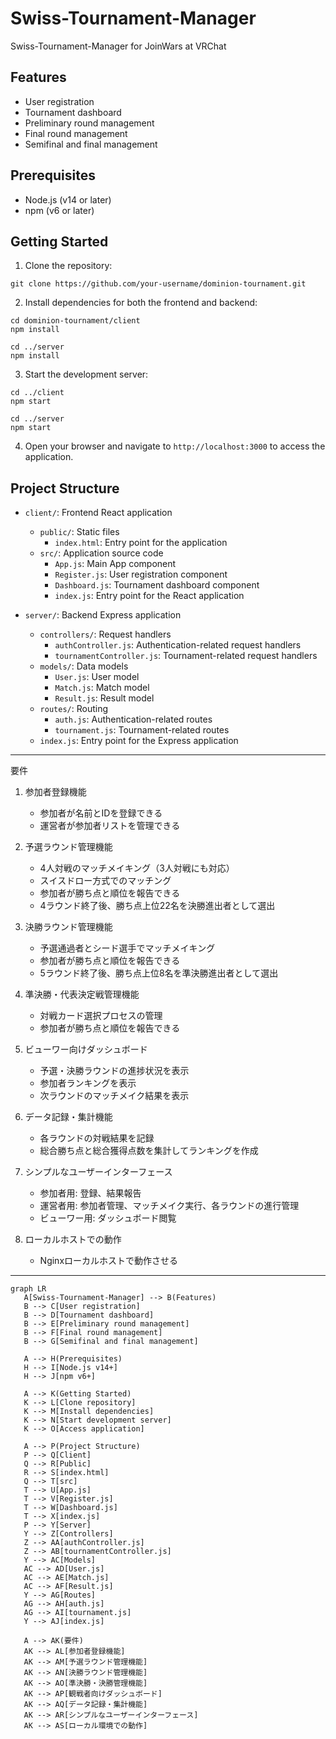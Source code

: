 # Swiss-Tournament-Manager
Swiss-Tournament-Manager for JoinWars at VRChat

## Features

- User registration
- Tournament dashboard
- Preliminary round management
- Final round management
- Semifinal and final management

## Prerequisites

- Node.js (v14 or later)
- npm (v6 or later)

## Getting Started

1. Clone the repository:

```
git clone https://github.com/your-username/dominion-tournament.git
```

2. Install dependencies for both the frontend and backend:

```
cd dominion-tournament/client
npm install

cd ../server
npm install
```

3. Start the development server:

```
cd ../client
npm start

cd ../server
npm start
```

4. Open your browser and navigate to `http://localhost:3000` to access the application.

## Project Structure

- `client/`: Frontend React application
  - `public/`: Static files
    - `index.html`: Entry point for the application
  - `src/`: Application source code
    - `App.js`: Main App component
    - `Register.js`: User registration component
    - `Dashboard.js`: Tournament dashboard component
    - `index.js`: Entry point for the React application

- `server/`: Backend Express application
  - `controllers/`: Request handlers
    - `authController.js`: Authentication-related request handlers
    - `tournamentController.js`: Tournament-related request handlers
  - `models/`: Data models
    - `User.js`: User model
    - `Match.js`: Match model
    - `Result.js`: Result model
  - `routes/`: Routing
    - `auth.js`: Authentication-related routes
    - `tournament.js`: Tournament-related routes
  - `index.js`: Entry point for the Express application

---

要件

1. 参加者登録機能
   - 参加者が名前とIDを登録できる
   - 運営者が参加者リストを管理できる

2. 予選ラウンド管理機能
   - 4人対戦のマッチメイキング（3人対戦にも対応）
   - スイスドロー方式でのマッチング
   - 参加者が勝ち点と順位を報告できる
   - 4ラウンド終了後、勝ち点上位22名を決勝進出者として選出

3. 決勝ラウンド管理機能
   - 予選通過者とシード選手でマッチメイキング
   - 参加者が勝ち点と順位を報告できる
   - 5ラウンド終了後、勝ち点上位8名を準決勝進出者として選出

4. 準決勝・代表決定戦管理機能
   - 対戦カード選択プロセスの管理
   - 参加者が勝ち点と順位を報告できる

5. ビューワー向けダッシュボード
   - 予選・決勝ラウンドの進捗状況を表示
   - 参加者ランキングを表示
   - 次ラウンドのマッチメイク結果を表示

6. データ記録・集計機能
   - 各ラウンドの対戦結果を記録
   - 総合勝ち点と総合獲得点数を集計してランキングを作成

7. シンプルなユーザーインターフェース
   - 参加者用: 登録、結果報告
   - 運営者用: 参加者管理、マッチメイク実行、各ラウンドの進行管理
   - ビューワー用: ダッシュボード閲覧

8. ローカルホストでの動作
   - Nginxローカルホストで動作させる
  
---

```mermaid
graph LR
   A[Swiss-Tournament-Manager] --> B(Features)
   B --> C[User registration]
   B --> D[Tournament dashboard]
   B --> E[Preliminary round management]
   B --> F[Final round management]
   B --> G[Semifinal and final management]
   
   A --> H(Prerequisites)
   H --> I[Node.js v14+]
   H --> J[npm v6+]
   
   A --> K(Getting Started)
   K --> L[Clone repository]
   K --> M[Install dependencies]
   K --> N[Start development server]
   K --> O[Access application]
   
   A --> P(Project Structure)
   P --> Q[Client]
   Q --> R[Public]
   R --> S[index.html]
   Q --> T[src]
   T --> U[App.js]
   T --> V[Register.js]
   T --> W[Dashboard.js]
   T --> X[index.js]
   P --> Y[Server]
   Y --> Z[Controllers]
   Z --> AA[authController.js]
   Z --> AB[tournamentController.js]
   Y --> AC[Models]
   AC --> AD[User.js]
   AC --> AE[Match.js]
   AC --> AF[Result.js]
   Y --> AG[Routes]
   AG --> AH[auth.js]
   AG --> AI[tournament.js]
   Y --> AJ[index.js]
   
   A --> AK(要件)
   AK --> AL[参加者登録機能]
   AK --> AM[予選ラウンド管理機能]
   AK --> AN[決勝ラウンド管理機能]
   AK --> AO[準決勝・決勝管理機能]
   AK --> AP[観戦者向けダッシュボード]
   AK --> AQ[データ記録・集計機能]
   AK --> AR[シンプルなユーザーインターフェース]
   AK --> AS[ローカル環境での動作]
```
